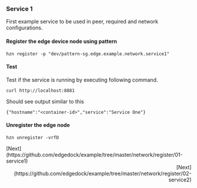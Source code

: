 ### Service 1
First example service to be used in peer, required and network configurations.

#### Register the edge device node using pattern 
```
hzn register -p "dev/pattern-sg.edge.example.network.service1"
```

#### Test
Test if the service is running by executing following command. 
```
curl http://localhost:8881
```

Should see output similar to this
```
{"hostname":"<container-id>","service":"Service One"}
```
#### Unregister the edge node
```
hzn unregister -vrfD
```
<div>
<div style="text-align: left"> [Next](https://github.com/edgedock/example/tree/master/network/register/01-service1) </div>
<div style="text-align: right"> [Next](https://github.com/edgedock/example/tree/master/network/register/02-service2) </div>
</div>
